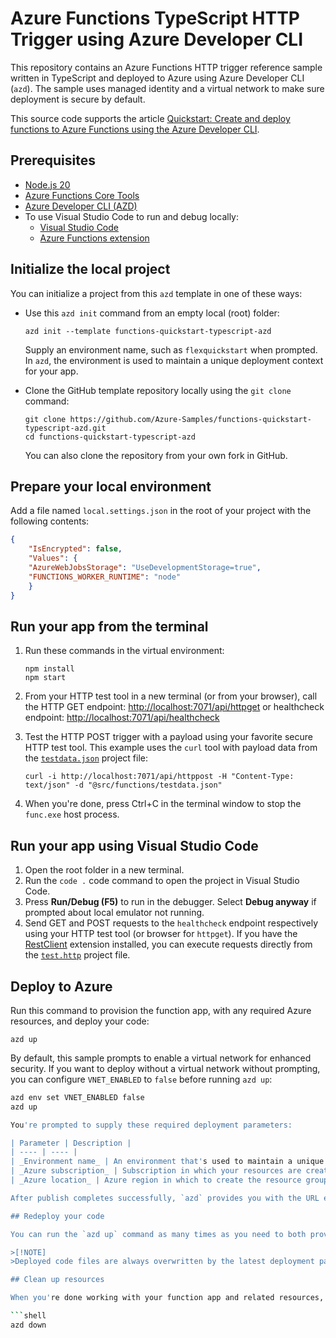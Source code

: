 <!--
---
name: Azure Functions TypeScript HTTP Trigger using Azure Developer CLI
description: This repository contains an Azure Functions HTTP trigger quickstart written in TypeScript and deployed to Azure Functions Flex Consumption using the Azure Developer CLI (azd). The sample uses managed identity and a virtual network to make sure deployment is secure by default.
page_type: sample
languages:
- azdeveloper
- bicep
- nodejs
- typescript
products:
- azure
- azure-functions
- entra-id
urlFragment: functions-quickstart-typescript-azd
---
-->

# Azure Functions TypeScript HTTP Trigger using Azure Developer CLI

This repository contains an Azure Functions HTTP trigger reference sample written in TypeScript and deployed to Azure using Azure Developer CLI (`azd`). The sample uses managed identity and a virtual network to make sure deployment is secure by default.

This source code supports the article [Quickstart: Create and deploy functions to Azure Functions using the Azure Developer CLI](https://learn.microsoft.com/azure/azure-functions/create-first-function-azure-developer-cli?pivots=programming-language-typescript).

## Prerequisites

+ [Node.js 20](https://www.nodejs.org/)
+ [Azure Functions Core Tools](https://learn.microsoft.com/azure/azure-functions/functions-run-local?pivots=programming-language-typescript#install-the-azure-functions-core-tools)
+ [Azure Developer CLI (AZD)](https://learn.microsoft.com/azure/developer/azure-developer-cli/install-azd)
+ To use Visual Studio Code to run and debug locally:
  + [Visual Studio Code](https://code.visualstudio.com/)
  + [Azure Functions extension](https://marketplace.visualstudio.com/items?itemName=ms-azuretools.vscode-azurefunctions)

## Initialize the local project

You can initialize a project from this `azd` template in one of these ways:

+ Use this `azd init` command from an empty local (root) folder:

    ```shell
    azd init --template functions-quickstart-typescript-azd
    ```

    Supply an environment name, such as `flexquickstart` when prompted. In `azd`, the environment is used to maintain a unique deployment context for your app.

+ Clone the GitHub template repository locally using the `git clone` command:

    ```shell
    git clone https://github.com/Azure-Samples/functions-quickstart-typescript-azd.git
    cd functions-quickstart-typescript-azd
    ```

    You can also clone the repository from your own fork in GitHub.

## Prepare your local environment

Add a file named `local.settings.json` in the root of your project with the following contents:

```json
{
    "IsEncrypted": false,
    "Values": {
    "AzureWebJobsStorage": "UseDevelopmentStorage=true",
    "FUNCTIONS_WORKER_RUNTIME": "node"
    }
}
```

## Run your app from the terminal

1. Run these commands in the virtual environment:

    ```shell
    npm install
    npm start
    ```

1. From your HTTP test tool in a new terminal (or from your browser), call the HTTP GET endpoint: <http://localhost:7071/api/httpget> or healthcheck endpoint: <http://localhost:7071/api/healthcheck>

1. Test the HTTP POST trigger with a payload using your favorite secure HTTP test tool. This example uses the `curl` tool with payload data from the [`testdata.json`](./src/functions/testdata.json) project file:

    ```shell
    curl -i http://localhost:7071/api/httppost -H "Content-Type: text/json" -d "@src/functions/testdata.json"
    ```

1. When you're done, press Ctrl+C in the terminal window to stop the `func.exe` host process.

## Run your app using Visual Studio Code

1. Open the root folder in a new terminal.
1. Run the `code .` code command to open the project in Visual Studio Code.
1. Press **Run/Debug (F5)** to run in the debugger. Select **Debug anyway** if prompted about local emulator not running.
1. Send GET and POST requests to the `healthcheck` endpoint respectively using your HTTP test tool (or browser for `httpget`). If you have the [RestClient](https://marketplace.visualstudio.com/items?itemName=humao.rest-client) extension installed, you can execute requests directly from the [`test.http`](./src/functions/test.http) project file.

## Deploy to Azure

Run this command to provision the function app, with any required Azure resources, and deploy your code:

```shell
azd up
```

By default, this sample prompts to enable a virtual network for enhanced security. If you want to deploy without a virtual network without prompting, you can configure `VNET_ENABLED` to `false` before running `azd up`:

```bash
azd env set VNET_ENABLED false
azd up

You're prompted to supply these required deployment parameters:

| Parameter | Description |
| ---- | ---- |
| _Environment name_ | An environment that's used to maintain a unique deployment context for your app. You won't be prompted if you created the local project using `azd init`.|
| _Azure subscription_ | Subscription in which your resources are created.|
| _Azure location_ | Azure region in which to create the resource group that contains the new Azure resources. Only regions that currently support the Flex Consumption plan are shown.|

After publish completes successfully, `azd` provides you with the URL endpoints of your new functions, but without the function key values required to access the endpoints. To learn how to obtain these same endpoints along with the required function keys, see [Invoke the function on Azure](https://learn.microsoft.com/azure/azure-functions/create-first-function-azure-developer-cli?pivots=programming-language-typescript#invoke-the-function-on-azure) in the companion article [Quickstart: Create and deploy functions to Azure Functions using the Azure Developer CLI](https://learn.microsoft.com/azure/azure-functions/create-first-function-azure-developer-cli?pivots=programming-language-typescript).

## Redeploy your code

You can run the `azd up` command as many times as you need to both provision your Azure resources and deploy code updates to your function app.

>[!NOTE]
>Deployed code files are always overwritten by the latest deployment package.

## Clean up resources

When you're done working with your function app and related resources, you can use this command to delete the function app and its related resources from Azure and avoid incurring any further costs:

```shell
azd down
```
